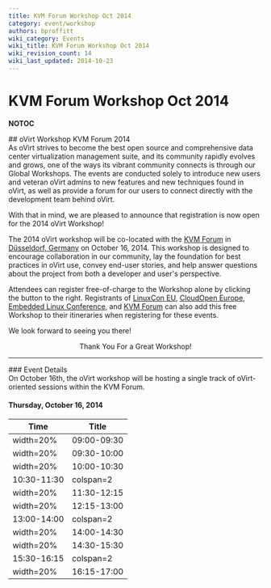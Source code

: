 ```yaml
---
title: KVM Forum Workshop Oct 2014
category: event/workshop
authors: bproffitt
wiki_category: Events
wiki_title: KVM Forum Workshop Oct 2014
wiki_revision_count: 14
wiki_last_updated: 2014-10-23
---
```


# KVM Forum Workshop Oct 2014

__NOTOC__

<div class="row">
<div class="col-md-offset-1 col-md-10">
## oVirt Workshop KVM Forum 2014

</div>
<div class="col-md-offset-1 col-md-7">
As oVirt strives to become the best open source and comprehensive data center virtualization management suite, and its community rapidly evolves and grows, one of the ways its vibrant community connects is through our Global Workshops. The events are conducted solely to introduce new users and veteran oVirt admins to new features and new techniques found in oVirt, as well as provide a forum for our users to connect directly with the development team behind oVirt.

With that in mind, we are pleased to announce that registration is now open for the 2014 oVirt Workshop!

The 2014 oVirt workshop will be co-located with the [KVM Forum](//events.linuxfoundation.org/events/kvm-forum) in [Düsseldorf, Germany](//ow.ly/BPSnM) on October 16, 2014. This workshop is designed to encourage collaboration in our community, lay the foundation for best practices in oVirt use, convey end-user stories, and help answer questions about the project from both a developer and user's perspective.

Attendees can register free-of-charge to the Workshop alone by clicking the button to the right. Registrants of [LinuxCon EU](http://events.linuxfoundation.org/events/linuxcon-europe/extend-the-experience/co-located-events), [CloudOpen Europe](http://events.linuxfoundation.org/events/cloudopen-europe/extend-the-experience/co-located-events), [Embedded Linux Conference](http://events.linuxfoundation.org/events/embedded-linux-conference-europe/extend-the-experience/co-located-events), and [KVM Forum](http://events.linuxfoundation.org/events/kvm-forum/extend-the-experience/co-located-events) can also add this free Workshop to their itineraries when registering for these events.

We look forward to seeing you there!

</div>
<div class="col-md-3"  style="text-align:center">
<span class="btn btn-action btn-block">Thank You For a Great Workshop!</span>

</div>
</div>
<hr>
<div class="row">
<div class="col-md-10 pad-sides">
### Event Details

</div>
<div class="col-md-10 pad-sides">
On October 16th, the oVirt workshop will be hosting a single track of oVirt-oriented sessions within the KVM Forum.

#### Thursday, October 16, 2014

| Time                   | Title                                                                                                             |
|------------------------|-------------------------------------------------------------------------------------------------------------------|
| width=20%| 09:00-09:30 | width=80% | **Opening Remarks and [What's New in oVirt 3.5](/images/wiki/Whats_new_in_3.5.pdf)** |
| width=20%| 09:30-10:00 | width=80% | **[OpenStack Integration](//blog.antoni.me/oVirt2014/#/)**                                            |
| width=20%| 10:00-10:30 | width=80% | **[Foreman Integration](/images/wiki/OVirt-Foreman-DUS.odp)**                           |
| 10:30-11:30            | colspan=2| Coffee Break                                                                                           |
| width=20%| 11:30-12:15 | width=80% | **[Docker Integration](/images/wiki/2014-ovirt-docker-integration.pdf)**                |
| width=20%| 12:15-13:00 | width=80% | **[oVirt Node](/images/wiki/2014-10-Where_Node_can_be_going_from_10000_ft.pdf)** |
| 13:00-14:00            | colspan=2| Lunch                                                                                                  |
| width=20%| 14:00-14:30 | width=80% | **User & Partner oVirt Stories**                                                                      |
| width=20%| 14:30-15:30 | width=80% | **Live: Exploring oVirt**                                                                             |
| 15:30-16:15            | colspan=2| Coffee Break                                                                                           |
| width=20%| 16:15-17:00 | width=80% | **Future Directions for oVirt**                                                                       |

</div>
</div>
